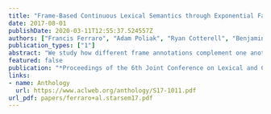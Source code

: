 ```yaml
---
title: "Frame-Based Continuous Lexical Semantics through Exponential Family Tensor Factorization and Semantic Proto-Roles"
date: 2017-08-01
publishDate: 2020-03-11T12:55:37.524557Z
authors: ["Francis Ferraro", "Adam Poliak", "Ryan Cotterell", "Benjamin Van Durme"]
publication_types: ["1"]
abstract: "We study how different frame annotations complement one another when learning continuous lexical semantics. We learn the representations from a tensorized skip-gram model that consistently encodes syntactic-semantic content better, with multiple 10% gains over baselines."
featured: false
publication: "*Proceedings of the 6th Joint Conference on Lexical and Computational Semantics*"
links:
- name: Anthology
  url: https://www.aclweb.org/anthology/S17-1011.pdf
url_pdf: papers/ferraro+al.starsem17.pdf
---
```


